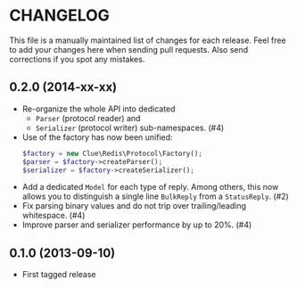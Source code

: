 # CHANGELOG

This file is a manually maintained list of changes for each release. Feel free
to add your changes here when sending pull requests. Also send corrections if
you spot any mistakes.

## 0.2.0 (2014-xx-xx)

* Re-organize the whole API into dedicated
  * `Parser` (protocol reader) and
  * `Serializer` (protocol writer) sub-namespaces. (#4)
* Use of the factory has now been unified:
  ```php
  $factory = new Clue\Redis\Protocol\Factory();
  $parser = $factory->createParser();
  $serializer = $factory->createSerializer();
  ```
* Add a dedicated `Model` for each type of reply. Among others, this now allows
  you to distinguish a single line `BulkReply` from a `StatusReply`. (#2)
* Fix parsing binary values and do not trip over trailing/leading whitespace. (#4)
* Improve parser and serializer performance by up to 20%. (#4)

## 0.1.0 (2013-09-10)

* First tagged release

